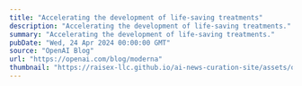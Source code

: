 ```yaml
---
title: "Accelerating the development of life-saving treatments"
description: "Accelerating the development of life-saving treatments."
summary: "Accelerating the development of life-saving treatments."
pubDate: "Wed, 24 Apr 2024 00:00:00 GMT"
source: "OpenAI Blog"
url: "https://openai.com/blog/moderna"
thumbnail: "https://raisex-llc.github.io/ai-news-curation-site/assets/openai_logo.png"
---
```


